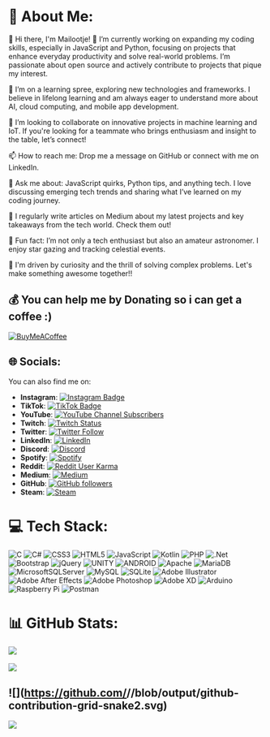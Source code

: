 # 💫 About Me:
👋 Hi there, I'm Mailootje!
🔭 I’m currently working on expanding my coding skills, especially in JavaScript and Python, focusing on projects that enhance everyday productivity and solve real-world problems. I’m passionate about open source and actively contribute to projects that pique my interest.

🌱 I’m on a learning spree, exploring new technologies and frameworks. I believe in lifelong learning and am always eager to understand more about AI, cloud computing, and mobile app development.

👯 I’m looking to collaborate on innovative projects in machine learning and IoT. If you're looking for a teammate who brings enthusiasm and insight to the table, let’s connect!

📫 How to reach me: Drop me a message on GitHub or connect with me on LinkedIn.

💬 Ask me about: JavaScript quirks, Python tips, and anything tech. I love discussing emerging tech trends and sharing what I’ve learned on my coding journey.

📝 I regularly write articles on Medium about my latest projects and key takeaways from the tech world. Check them out!

🎉 Fun fact: I’m not only a tech enthusiast but also an amateur astronomer. I enjoy star gazing and tracking celestial events.

🌟 I'm driven by curiosity and the thrill of solving complex problems. Let's make something awesome together!!

## 💰 You can help me by Donating so i can get a coffee :)
[![BuyMeACoffee](https://img.shields.io/badge/Buy%20Me%20a%20Coffee-ffdd00?style=for-the-badge&logo=buy-me-a-coffee&logoColor=black)](https://buymeacoffee.com/mailootje) 


## 🌐 Socials:

You can also find me on:

- **Instagram**: [![Instagram Badge](https://img.shields.io/badge/-Mailootje-purple?style=flat-square&logo=instagram&logoColor=white&link=https://www.instagram.com/Mailootje)](https://www.instagram.com/Mailootje)
- **TikTok**: [![TikTok Badge](https://img.shields.io/badge/-Mailootje-black?style=flat-square&logo=tiktok&logoColor=white&link=https://www.tiktok.com/@Mailootje)](https://www.tiktok.com/@Mailootje)
- **YouTube**: [![YouTube Channel Subscribers](https://img.shields.io/youtube/channel/subscribers/UCBnA8vAGe1sJHbdu5D_XTQg?style=social)](https://www.youtube.com/@Mailootje)
- **Twitch**: [![Twitch Status](https://img.shields.io/twitch/status/Mailootje?style=social)](https://www.twitch.tv/Mailootje)
- **Twitter**: [![Twitter Follow](https://img.shields.io/twitter/follow/Mailootje?style=social)](https://twitter.com/Mailootje)
- **LinkedIn**: [![LinkedIn](https://img.shields.io/badge/-Mailootje-blue?style=flat-square&logo=linkedin&logoColor=white&link=https://www.linkedin.com/in/Mailootje)](https://www.linkedin.com/in/Mailootje)
- **Discord**: [![Discord](https://img.shields.io/badge/Discord-join%20chat-blue?style=flat-square&logo=discord&logoColor=white)](https://discord.com/invite/your-invite-link)
- **Spotify**: [![Spotify](https://img.shields.io/badge/-Mailootje-1DB954?style=flat-square&logo=spotify&logoColor=white&link=https://open.spotify.com/user/Mailootje)](https://open.spotify.com/user/Mailootje)
- **Reddit**: [![Reddit User Karma](https://img.shields.io/reddit/user-karma/combined/Mailootje?style=social)](https://www.reddit.com/user/Mailootje)
- **Medium**: [![Medium](https://img.shields.io/badge/-Mailootje-black?style=flat-square&logo=medium&logoColor=white&link=https://mailootje.medium.com)](https://mailootje.medium.com)
- **GitHub**: [![GitHub followers](https://img.shields.io/github/followers/Mailootje?label=follow&style=social)](https://github.com/Mailootje)
- **Steam**: [![Steam](https://img.shields.io/badge/-Mailootje-black?style=flat-square&logo=steam&logoColor=white&link=https://steamcommunity.com/id/Mailootje)](https://steamcommunity.com/id/Mailootje)

# 💻 Tech Stack:
![C](https://img.shields.io/badge/c-%2300599C.svg?style=plastic&logo=c&logoColor=white) ![C#](https://img.shields.io/badge/c%23-%23239120.svg?style=plastic&logo=c-sharp&logoColor=white) ![CSS3](https://img.shields.io/badge/css3-%231572B6.svg?style=plastic&logo=css3&logoColor=white) ![HTML5](https://img.shields.io/badge/html5-%23E34F26.svg?style=plastic&logo=html5&logoColor=white) ![JavaScript](https://img.shields.io/badge/javascript-%23323330.svg?style=plastic&logo=javascript&logoColor=%23F7DF1E) ![Kotlin](https://img.shields.io/badge/kotlin-%230095D5.svg?style=plastic&logo=kotlin&logoColor=white) ![PHP](https://img.shields.io/badge/php-%23777BB4.svg?style=plastic&logo=php&logoColor=white) ![.Net](https://img.shields.io/badge/.NET-5C2D91?style=plastic&logo=.net&logoColor=white) ![Bootstrap](https://img.shields.io/badge/bootstrap-%23563D7C.svg?style=plastic&logo=bootstrap&logoColor=white) ![jQuery](https://img.shields.io/badge/jquery-%230769AD.svg?style=plastic&logo=jquery&logoColor=white) ![UNITY](https://img.shields.io/badge/Unity-%2320232a.svg?style=plastic&logo=unity&logoColor=white) ![ANDROID](https://img.shields.io/badge/android-%2320232a.svg?style=plastic&logo=android&logoColor=%a4c639) ![Apache](https://img.shields.io/badge/apache-%23D42029.svg?style=plastic&logo=apache&logoColor=white) ![MariaDB](https://img.shields.io/badge/MariaDB-003545?style=plastic&logo=mariadb&logoColor=white) ![MicrosoftSQLServer](https://img.shields.io/badge/Microsoft%20SQL%20Sever-CC2927?style=plastic&logo=microsoft%20sql%20server&logoColor=white) ![MySQL](https://img.shields.io/badge/mysql-%2300f.svg?style=plastic&logo=mysql&logoColor=white) ![SQLite](https://img.shields.io/badge/sqlite-%2307405e.svg?style=plastic&logo=sqlite&logoColor=white) ![Adobe Illustrator](https://img.shields.io/badge/adobeillustrator-%23FF9A00.svg?style=plastic&logo=adobeillustrator&logoColor=white) ![Adobe After Effects](https://img.shields.io/badge/Adobe%20After%20Effects-9999FF.svg?style=plastic&logo=Adobe%20After%20Effects&logoColor=white) ![Adobe Photoshop](https://img.shields.io/badge/adobephotoshop-%2331A8FF.svg?style=plastic&logo=adobephotoshop&logoColor=white) ![Adobe XD](https://img.shields.io/badge/Adobe%20XD-470137?style=plastic&logo=Adobe%20XD&logoColor=#FF61F6) ![Arduino](https://img.shields.io/badge/-Arduino-00979D?style=plastic&logo=Arduino&logoColor=white) ![Raspberry Pi](https://img.shields.io/badge/-RaspberryPi-C51A4A?style=plastic&logo=Raspberry-Pi) ![Postman](https://img.shields.io/badge/Postman-FF6C37?style=plastic&logo=postman&logoColor=white)

# 📊 GitHub Stats:
![](https://github-readme-streak-stats.herokuapp.com/?user=mailootje&theme=gotham&hide_border=false)
<br/><br/>
![](https://github-readme-stats.vercel.app/api/top-langs/?username=mailootje&theme=gotham&hide_border=false&include_all_commits=true&count_private=false&layout=compact)

![](https://github.com/<seu user name>/<seu user name>/blob/output/github-contribution-grid-snake2.svg)
---
[![](https://visitcount.itsvg.in/api?id=Mailootje&label=Profile%20Views&color=0&icon=1&pretty=false)](https://visitcount.itsvg.in)